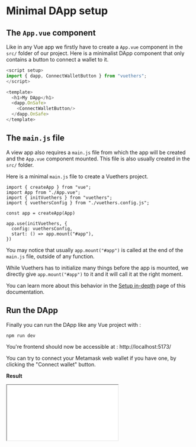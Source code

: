 # Minimal DApp setup

## The `App.vue` component
Like in any Vue app we firstly have to create a `App.vue` component in the `src/` folder of our project.
Here is a minimalist DApp component that only contains a button to connect a wallet to it.
```js
<script setup>
import { dapp, ConnectWalletButton } from "vuethers";
</script>

<template>
  <h1>My DApp</h1>
  <dapp.OnSafe>
    <ConnectWalletButton/>
  </dapp.OnSafe>
</template>
```

## The `main.js` file
A view app also requires a `main.js` file from which the app will be created and the `App.vue` component mounted.
This file is also usually created in the `src/` folder.

Here is a minimal `main.js` file to create a Vuethers project.
```js{3,4,8-11}
import { createApp } from "vue";
import App from "./App.vue";
import { initVuethers } from "vuethers";
import { vuethersConfig } from "./vuethers.config.js";

const app = createApp(App)

app.use(initVuethers, {
  config: vuethersConfig,
  start: () => app.mount("#app"),
})
```

You may notice that usually `app.mount("#app")` is called at the end of the `main.js` file, outside of any function.

While Vuethers has to initialize many things before the app is mounted, we directly give `app.mount("#app")` to it and it will call it at the right moment.

You can learn more about this behavior in the [Setup in-depth](/guide/in-depth/setup.md) page of this documentation.

## Run the DApp
Finally you can run the DApp like any Vue project with :
```bash
npm run dev
```
You're frontend should now be accessible at : http://localhost:5173/

You can try to connect your Metamask web wallet if you have one, by clicking the "Connect wallet" button.

**Result**

<iframe src="/test.html"></iframe>
